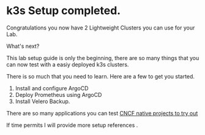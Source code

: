 # k3s Setup completed.



Congratulations you now have 2 Lightweight Clusters you can use for your Lab. 

What's next?

This lab setup guide is only the beginning, there are so many things that you can now test with a easiy deployed k3s clusters.

There is so much that you need to learn. Here are a few to get you started.

1. Install and configure ArgoCD 
2. Deploy Prometheus using ArgoCD
3. Install Velero Backup.

There are so many applications you can test [CNCF native projects to try out](https://www.cncf.io/projects/)

If time permits I will  provide more setup references .